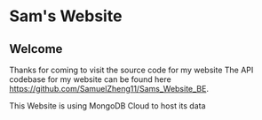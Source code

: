# Sam's Website

## Welcome
Thanks for coming to visit the source code for my website
The API codebase for my website can be found here https://github.com/SamuelZheng11/Sams_Website_BE.

This Website is using MongoDB Cloud to host its data

